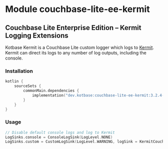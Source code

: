 # Module couchbase-lite-ee-kermit

## Couchbase Lite Enterprise Edition – Kermit Logging Extensions

Kotbase Kermit is a Couchbase Lite custom logger which logs to [Kermit](https://kermit.touchlab.co/). Kermit can direct
its logs to any number of log outputs, including the console.

### Installation

```kotlin
kotlin {
    sourceSets {
        commonMain.dependencies {
            implementation("dev.kotbase:couchbase-lite-ee-kermit:3.2.4-1.2.0")
        }
    }
}
```

### Usage

```kotlin
// Disable default console logs and log to Kermit
LogSinks.console = ConsoleLogSink(LogLevel.NONE)
LogSinks.custom = CustomLogSink(LogLevel.WARNING, logSink = KermitCouchbaseLiteLogSink(kermit))
```
